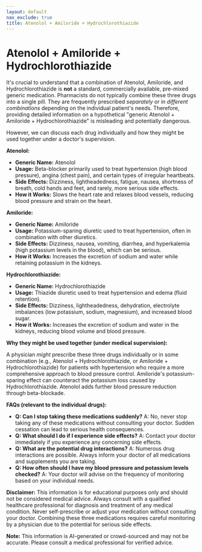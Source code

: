 ```yaml
---
layout: default
nav_exclude: true
title: Atenolol + Amiloride + Hydrochlorothiazide
---
```


# Atenolol + Amiloride + Hydrochlorothiazide

It's crucial to understand that a combination of Atenolol, Amiloride, and Hydrochlorothiazide is **not** a standard, commercially available, pre-mixed generic medication.  Pharmacists do not typically combine these three drugs into a single pill. They are frequently prescribed *separately* or in *different combinations* depending on the individual patient's needs.  Therefore, providing detailed information on a hypothetical "generic Atenolol + Amiloride + Hydrochlorothiazide" is misleading and potentially dangerous.

However, we can discuss each drug individually and how they might be used together under a doctor's supervision.

**Atenolol:**

* **Generic Name:** Atenolol
* **Usage:** Beta-blocker primarily used to treat hypertension (high blood pressure), angina (chest pain), and certain types of irregular heartbeats.
* **Side Effects:** Dizziness, lightheadedness, fatigue, nausea, shortness of breath, cold hands and feet, and rarely, more serious side effects.
* **How it Works:** Slows the heart rate and relaxes blood vessels, reducing blood pressure and strain on the heart.


**Amiloride:**

* **Generic Name:** Amiloride
* **Usage:** Potassium-sparing diuretic used to treat hypertension, often in combination with other diuretics.
* **Side Effects:** Dizziness, nausea, vomiting, diarrhea, and hyperkalemia (high potassium levels in the blood), which can be serious.
* **How it Works:** Increases the excretion of sodium and water while retaining potassium in the kidneys.


**Hydrochlorothiazide:**

* **Generic Name:** Hydrochlorothiazide
* **Usage:** Thiazide diuretic used to treat hypertension and edema (fluid retention).
* **Side Effects:** Dizziness, lightheadedness, dehydration, electrolyte imbalances (low potassium, sodium, magnesium), and increased blood sugar.
* **How it Works:** Increases the excretion of sodium and water in the kidneys, reducing blood volume and blood pressure.


**Why they might be used together (under medical supervision):**

A physician *might* prescribe these three drugs individually or in some combination (e.g., Atenolol + Hydrochlorothiazide, or Amiloride + Hydrochlorothiazide) for patients with hypertension who require a more comprehensive approach to blood pressure control.  Amiloride's potassium-sparing effect can counteract the potassium loss caused by Hydrochlorothiazide. Atenolol adds further blood pressure reduction through beta-blockade.

**FAQs (relevant to the individual drugs):**

* **Q: Can I stop taking these medications suddenly?** A: No, never stop taking any of these medications without consulting your doctor.  Sudden cessation can lead to serious health consequences.
* **Q: What should I do if I experience side effects?** A: Contact your doctor immediately if you experience any concerning side effects.
* **Q: What are the potential drug interactions?** A:  Numerous drug interactions are possible. Always inform your doctor of all medications and supplements you are taking.
* **Q:  How often should I have my blood pressure and potassium levels checked?** A:  Your doctor will advise on the frequency of monitoring based on your individual needs.

**Disclaimer:** This information is for educational purposes only and should not be considered medical advice.  Always consult with a qualified healthcare professional for diagnosis and treatment of any medical condition.  Never self-prescribe or adjust your medication without consulting your doctor.  Combining these three medications requires careful monitoring by a physician due to the potential for serious side effects.


**Note:** This information is AI-generated or crowd-sourced and may not be accurate. Please consult a medical professional for verified advice.